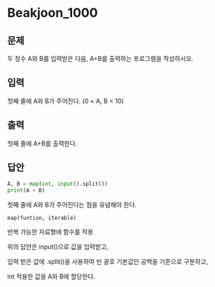 # Beakjoon_1000



## 문제

두 정수 A와 B를 입력받은 다음, A+B를 출력하는 프로그램을 작성하시오.



## 입력

첫째 줄에 A와 B가 주어진다. (0 < A, B < 10)



## 출력

첫째 줄에 A+B를 출력한다.



## 답안



```python
A, B = map(int, input().split())
print(A + B)
```



첫째 줄에 A와 B가 주어진다는 점을 유념해야 한다.



`map(funtion, iterable)`

반복 가능한 자료형에 함수를 적용



위의 답안은 input()으로 값을 입력받고, 

입력 받은 값에 .split()을 사용하여 빈 괄호 기본값인 공백을 기준으로 구분하고, 

int 적용한 값을 A와 B에 할당한다.

